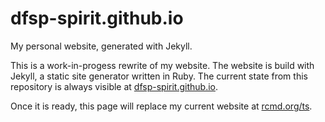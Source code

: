 # dfsp-spirit.github.io
My personal website, generated with Jekyll.

This is a work-in-progess rewrite of my website. The website is build with Jekyll, a static site generator written in Ruby. The current state from this repository is always visible at [dfsp-spirit.github.io](https://dfsp-spirit.github.io/).

Once it is ready, this page will replace my current website at [rcmd.org/ts](https://rcmd.org/ts/).
